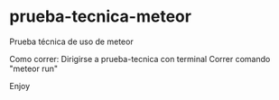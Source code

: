 # prueba-tecnica-meteor
Prueba técnica de uso de meteor

Como correr:
Dirigirse a prueba-tecnica con terminal
Correr comando "meteor run"

Enjoy
